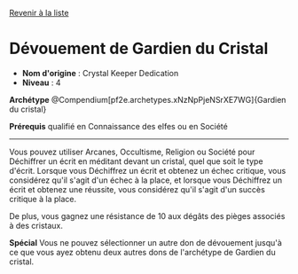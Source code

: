 [Revenir à la liste](list.md)

# Dévouement de Gardien du Cristal

 * **Nom d'origine** : Crystal Keeper Dedication
 * **Niveau** : 4


<p><strong>Archétype</strong> @Compendium[pf2e.archetypes.xNzNpPjeNSrXE7WG]{Gardien du cristal}</p>
<p><strong>Prérequis</strong> qualifié en Connaissance des elfes ou en Société</p>
<hr>
<p>Vous pouvez utiliser Arcanes, Occultisme, Religion ou Société pour Déchiffrer un écrit en méditant devant un cristal, quel que soit le type d'écrit. Lorsque vous Déchiffrez un écrit et obtenez un échec critique, vous considérez qu'il s'agit d'un échec à la place, et lorsque vous Déchiffrez un écrit et obtenez une réussite, vous considérez qu'il s'agit d'un succès critique à la place.</p>
<p>De plus, vous gagnez une résistance de 10 aux dégâts des pièges associés à des cristaux.</p>
<p><strong>Spécial</strong> Vous ne pouvez sélectionner un autre don de dévouement jusqu'à ce que vous ayez obtenu deux autres dons de l'archétype de Gardien du cristal.</p>